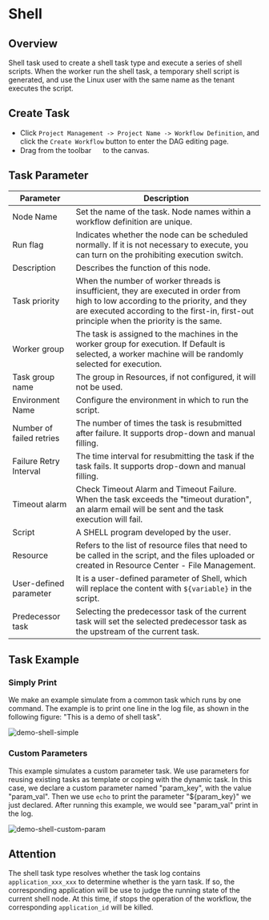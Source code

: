 # Shell

## Overview

Shell task used to create a shell task type and execute a series of shell scripts. When the worker run the shell task, a temporary shell script is generated, and use the Linux user with the same name as the tenant executes the script.

## Create Task

- Click `Project Management -> Project Name -> Workflow Definition`, and click the `Create Workflow` button to enter the DAG editing page.
- Drag  from the toolbar <img src="/img/tasks/icons/shell.png" width="15"/> to the canvas.

## Task Parameter

| **Parameter** | **Description** |
| ------- | ---------- |
| Node Name | Set the name of the task. Node names within a workflow definition are unique. |
| Run flag | Indicates whether the node can be scheduled normally. If it is not necessary to execute, you can turn on the prohibiting execution switch. |
| Description | Describes the function of this node. |
| Task priority | When the number of worker threads is insufficient, they are executed in order from high to low according to the priority, and they are executed according to the first-in, first-out principle when the priority is the same. |
| Worker group | The task is assigned to the machines in the worker group for execution. If Default is selected, a worker machine will be randomly selected for execution. |
| Task group name | The group in Resources, if not configured, it will not be used. | 
| Environment Name | Configure the environment in which to run the script. |
| Number of failed retries | The number of times the task is resubmitted after failure. It supports drop-down and manual filling. | 
| Failure Retry Interval | The time interval for resubmitting the task if the task fails. It supports drop-down and manual filling. | 
| Timeout alarm | Check Timeout Alarm and Timeout Failure. When the task exceeds the "timeout duration", an alarm email will be sent and the task execution will fail. |
| Script | A SHELL program developed by the user. |
| Resource | Refers to the list of resource files that need to be called in the script, and the files uploaded or created in Resource Center - File Management.| 
| User-defined parameter | It is a user-defined parameter of Shell, which will replace the content with `${variable}` in the script. |
| Predecessor task | Selecting the predecessor task of the current task will set the selected predecessor task as the upstream of the current task. |

## Task Example

### Simply Print

We make an example simulate from a common task which runs by one command. The example is to print one line in the log file, as shown in the following figure:
"This is a demo of shell task".

![demo-shell-simple](/img/tasks/demo/shell.jpg)

### Custom Parameters

This example simulates a custom parameter task. We use parameters for reusing existing tasks as template or coping with the dynamic task. In this case,
we declare a custom parameter named "param_key", with the value "param_val". Then we use `echo` to print the parameter "${param_key}" we just declared. 
After running this example, we would see "param_val" print in the log.

![demo-shell-custom-param](/img/tasks/demo/shell_custom_param.jpg)

## Attention
The shell task type resolves whether the task log contains ```application_xxx_xxx``` to determine whether is the yarn task. If so, the corresponding application
will be use to judge the running state of the current shell node. At this time, if stops the operation of the workflow, the corresponding ```application_id```
will be killed.
